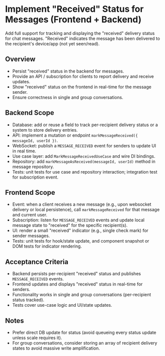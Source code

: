 # Implement "Received" Status for Messages (Frontend + Backend)

Add full support for tracking and displaying the "received" delivery status for chat messages. "Received" indicates the message has been delivered to the recipient's device/app (not yet seen/read).

## Overview
- Persist "received" status in the backend for messages.
- Provide an API / subscription for clients to report delivery and receive updates.
- Show "received" status on the frontend in real-time for the message sender.
- Ensure correctness in single and group conversations.

## Backend Scope
- Database: add or reuse a field to track per-recipient delivery status or a system to store delivery entries.
- API: implement a mutation or endpoint `markMessageReceived({ messageId, userId })`.
- WebSocket: publish a `MESSAGE_RECEIVED` event for senders to update UI in real time.
- Use case layer: add `MarkMessageReceivedUseCase` and wire DI bindings.
- Repository: add `markMessageAsReceived(messageId, userId)` method in message repository.
- Tests: unit tests for use case and repository interaction; integration test for subscription event.

## Frontend Scope
- Event: when a client receives a new message (e.g., upon websocket delivery or local persistence), call `markMessageReceived` for that message and current user.
- Subscription: listen for `MESSAGE_RECEIVED` events and update local message state to "received" for the specific recipient(s).
- UI: render a small "received" indicator (e.g., single check mark) for sender messages.
- Tests: unit tests for hook/state update, and component snapshot or DOM tests for indicator rendering.

## Acceptance Criteria
- Backend persists per-recipient "received" status and publishes `MESSAGE_RECEIVED` events.
- Frontend updates and displays "received" status in real-time for senders.
- Functionality works in single and group conversations (per-recipient status tracked).
- Tests cover use-case logic and UI/state updates.

## Notes
- Prefer direct DB update for status (avoid queueing every status update unless scale requires it).
- For group conversations, consider storing an array of recipient delivery states to avoid massive write amplification.
